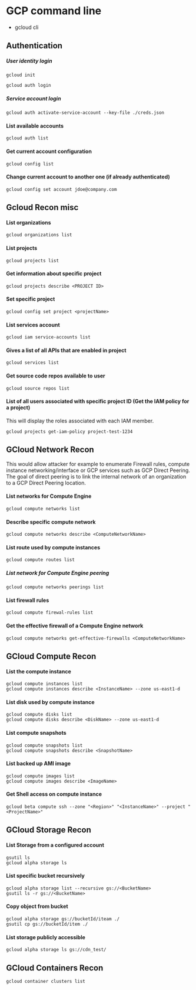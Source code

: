 # GCP command line

- gcloud cli

## Authentication
##### User identity login
```
gcloud init
```

```
gcloud auth login
```

##### Service account login
```
gcloud auth activate-service-account --key-file ./creds.json
```

#### List available accounts
```
gcloud auth list
```

#### Get current account configuration
```
gcloud config list
```

#### Change current account to another one (if already authenticated)
```
gcloud config set account jdoe@company.com
```

## Gcloud Recon misc
#### List organizations
```
gcloud organizations list
```

#### List projects
```
gcloud projects list
```

#### Get information about specific project
```
gcloud projects describe <PROJECT ID>
```

#### Set specific project
```
gcloud config set project <projectName>
```

#### List services account
```
gcloud iam service-accounts list
```

#### Gives a list of all APIs that are enabled in project
```
gcloud services list
```

#### Get source code repos available to user
```
gcloud source repos list
```

#### List of all users associated with specific project ID (Get the IAM policy for a project)
This will display the roles associated with each IAM member.  
```
gcloud projects get-iam-policy project-test-1234
```

## GCloud Network Recon
This would allow attacker for example to enumerate Firewall rules, compute instance networking/interface or GCP services such as GCP Direct Peering. The goal of direct peering is to link the internal network of an organization to a GCP Direct Peering location.

#### List networks for Compute Engine
```
gcloud compute networks list
```

#### Describe specific compute network
```
gcloud compute networks describe <ComputeNetworkName>
```

#### List route used by compute instances
```
gcloud compute routes list
```

##### List network for Compute Engine peering
```
gcloud compute networks peerings list
```

#### List firewall rules
```
gcloud compute firewal-rules list
```

#### Get the effective firewall of a Compute Engine network
```
gcloud compute networks get-effective-firewalls <ComputeNetworkName>
```

## GCloud Compute Recon
#### List the compute instance
```
gcloud compute instances list
gcloud compute instances describe <InstanceName> --zone us-east1-d
```

#### List disk used by compute instance
```
gcloud compute disks list
gcloud compute disks describe <DiskName> --zone us-east1-d
```

#### List compute snapshots
```
gcloud compute snapshots list
gcloud compute snapshots describe <SnapshotName>
```

#### List backed up AMI  image
```
gcloud compute images list
gcloud compute images describe <ImageName>
```

#### Get Shell access on compute instance
```
gcloud beta compute ssh --zone "<Region>" "<InstanceName>" --project "<ProjectName>"
```

## GCloud Storage Recon
#### List Storage from a configured account
```
gsutil ls
gcloud alpha storage ls
```

#### List specific bucket recursively
```
gcloud alpha storage list --recursive gs://<BucketName>
gsutil ls -r gs://<BucketName>
```

#### Copy object from bucket
```
gcloud alpha storage gs://bucketId/iteam ./
gsutil cp gs://bucketId/item ./
```

#### List storage publicly accessible
```
gcloud alpha storage ls gs://cdn_test/
```

## GCloud Containers Recon
```
gcloud container clusters list
```

